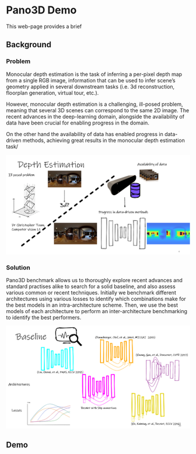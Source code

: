 # Pano3D Demo
This web-page provides a brief 

## Background

### Problem 
Monocular depth estimation is the task of inferring a per-pixel depth map from a single RGB image, information that can be used to infer scene’s geometry applied in several downstream tasks (i.e. 3d reconstruction, floorplan generation, virtual tour, etc.).

However, monocular depth estimation is a challenging, ill-posed problem, meaning that several 3D scenes can correspond to the same 2D image.
The recent advances in the deep-learning domain, alongside the availability of data have been crucial for enabling progress in the domain.


On the other hand the availability of data has enabled progress in data-driven methods, achieving great results in the monocular depth estimation task/

![](html/imgs/depth_problem.png)

### Solution
Pano3D benchmark allows us to thoroughly explore recent advances and standard practises alike to search for a solid baseline, and also assess various common or recent techniques.
Initially we benchmark different architectures using various losses to identify which combinations make for the best models in an intra-architecture scheme.
Then, we use the best models of each architecture to perform an inter-architecture benchmarking to identify the best performers.

![](html/imgs/architectures.png)

## Demo
